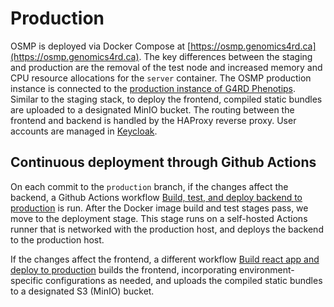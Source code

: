 # Production

OSMP is deployed via Docker Compose at [https://osmp.genomics4rd.ca](https://osmp.genomics4rd.ca). The key differences between the staging and production are the removal of the test node and increased memory and CPU resource allocations for the `server` container. The OSMP production instance is connected to the [production instance of G4RD Phenotips](https://phenotips.genomics4rd.ca). Similar to the staging stack, to deploy the frontend, compiled static bundles are uploaded to a designated MinIO bucket. The routing between the frontend and backend is handled by the HAProxy reverse proxy. User accounts are managed in [Keycloak](https://keycloak.genomics4rd.ca).

## Continuous deployment through Github Actions

On each commit to the `production` branch, if the changes affect the backend, a Github Actions workflow [Build, test, and deploy backend to production](https://github.com/ccmbioinfo/osmp/blob/develop/.github/workflows/node-prod.yml) is run. After the Docker image build and test stages pass, we move to the deployment stage. This stage runs on a self-hosted Actions runner that is networked with the production host, and deploys the backend to the production host.

If the changes affect the frontend, a different workflow [Build react app and deploy to production](https://github.com/ccmbioinfo/osmp/blob/develop/.github/workflows/react-prod.yml) builds the frontend, incorporating environment-specific configurations as needed, and uploads the compiled static bundles to a designated S3 (MinIO) bucket.
